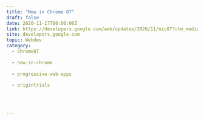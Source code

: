 ```yaml
---
title: "New in Chrome 87"
draft: false
date: 2020-11-17T00:00:00Z
link: https://developers.google.com/web/updates/2020/11/nic87?utm_medium=RSS&utm_source=hune
site: developers.google.com
topic: Webdev
category:
  - chrome87
  
  - new-in-chrome
  
  - progressive-web-apps
  
  - origintrials
  
   
  

---
```

